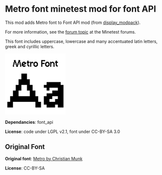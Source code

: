 # Metro font minetest mod for font API

This mod adds Metro font to Font API mod (from [display_modpack](https://github.com/pyrollo/display_modpack)).

For more information, see the [forum topic](https://forum.minetest.net/viewtopic.php?t=13563) at the Minetest forums.
 
This font includes uppercase, lowercase and many accentuated latin letters, greek and cyrillic letters.

![Font Botic Preview](screenshot.png)
 
**Dependancies**: font_api

**License**: code under LGPL v2.1, font under CC-BY-SA 3.0

## Original Font

**Original font**: [Metro by Christian Munk](https://fontstruct.com/fontstructions/show/723864/metro_sans)

**License**: CC-BY-SA
